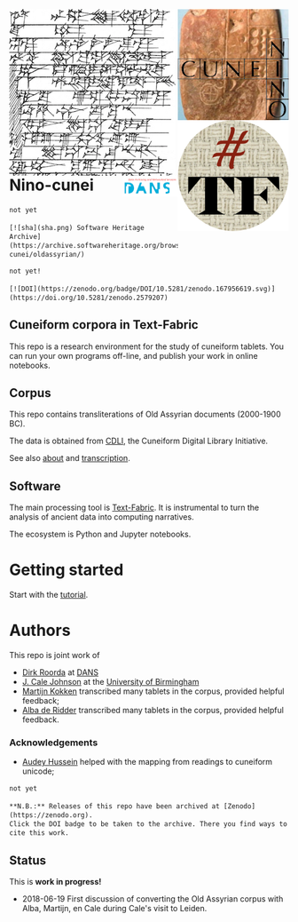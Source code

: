 <div>
<img src="docs/images/logo.png" align="left" width="300"/>
<img src="docs/images/ninologo.png" align="right" width="200"/>
<img src="docs/images/tf.png" align="right" width="200"/>
<img src="docs/images/dans.png" align="right" width="100"/>
</div>

Nino-cunei
==========

```
not yet

[![sha](sha.png) Software Heritage Archive](https://archive.softwareheritage.org/browse/origin/https://github.com/nino-cunei/oldassyrian/)
```

```
not yet!

[![DOI](https://zenodo.org/badge/DOI/10.5281/zenodo.167956619.svg)](https://doi.org/10.5281/zenodo.2579207)
```

Cuneiform corpora in Text-Fabric
--------------------------------------

This repo is a research environment for the study of cuneiform tablets. You can
run your own programs off-line, and publish your work in online notebooks.

Corpus
------

This repo contains transliterations of Old Assyrian documents (2000-1900 BC).

The data is obtained from [CDLI](https://cdli.ucla.edu), the Cuneiform Digital
Library Initiative.

See also
[about](docs/about.md)
and
[transcription](docs/transcription.md).

Software
--------

The main processing tool is [Text-Fabric](https://github.com/annotation/text-fabric/).
It is instrumental to
turn the analysis of ancient data into computing narratives.

The ecosystem is Python and Jupyter notebooks.

Getting started
===============

Start with the
[tutorial](https://nbviewer.jupyter.org/github/annotation/tutorials/blob/master/oldassyrian/start.ipynb).

Authors
=======

This repo is joint work of

*   [Dirk Roorda](https://www.linkedin.com/in/dirkroorda/) at
    [DANS](https://www.dans.knaw.nl)
*   [J. Cale Johnson](https://www.birmingham.ac.uk/staff/profiles/caha/johnson-cale.aspx)
    at the
    [University of Birmingham](https://www.birmingham.ac.uk/schools/historycultures/departments/caha/index.aspx)
*   [Martijn Kokken](https://openaccess.leidenuniv.nl/handle/1887/45073)
    transcribed many tablets in the corpus, provided helpful feedback;
*   [Alba de Ridder](https://openaccess.leidenuniv.nl/handle/1887/68350)
    transcribed many tablets in the corpus, provided helpful feedback.

### Acknowledgements

* [Audey Hussein](https://www.linkedin.com/in/audayhussein/?originalSubdomain=ca)
  helped with the mapping from readings to cuneiform unicode;

```
not yet

**N.B.:** Releases of this repo have been archived at [Zenodo](https://zenodo.org).
Click the DOI badge to be taken to the archive. There you find ways to cite this work.
```

Status
------

This is **work in progress!**

*   2018-06-19 First discussion of converting the Old Assyrian corpus
    with Alba, Martijn, en Cale during Cale's visit to Leiden.
